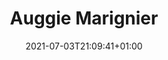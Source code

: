 ---
title: "Auggie Marignier"
date: 2021-07-03T21:09:41+01:00
weight: 
summary: "Scientist, Outreach & Communications, Web developer"
role: "science"
profile_image: "/people_photos/auggie.jpeg"
---